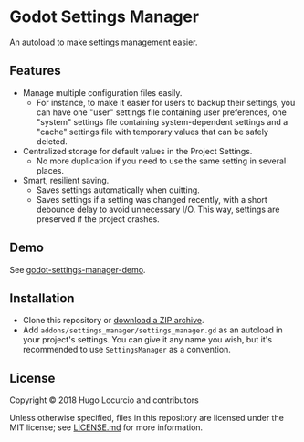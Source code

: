 # Godot Settings Manager

An autoload to make settings management easier.

## Features

- Manage multiple configuration files easily.
  - For instance, to make it easier for users to backup their settings,
    you can have one "user" settings file containing user preferences,
    one "system" settings file containing system-dependent settings
    and a "cache" settings file with temporary values that can be
    safely deleted.
- Centralized storage for default values in the Project Settings.
  - No more duplication if you need to use the same setting in several places.
- Smart, resilient saving.
  - Saves settings automatically when quitting.
  - Saves settings if a setting was changed recently, with a short debounce
    delay to avoid unnecessary I/O. This way, settings are preserved if the
    project crashes.

## Demo

See [godot-settings-manager-demo](https://github.com/Calinou/godot-settings-manager-demo).

## Installation

- Clone this repository or
  [download a ZIP archive](https://github.com/Calinou/godot-settings-manager/archive/master.zip).
- Add `addons/settings_manager/settings_manager.gd` as an autoload in your project's settings.
  You can give it any name you wish, but it's recommended to use `SettingsManager`
  as a convention.

## License

Copyright © 2018 Hugo Locurcio and contributors

Unless otherwise specified, files in this repository are licensed under
the MIT license; see [LICENSE.md](LICENSE.md) for more information.
